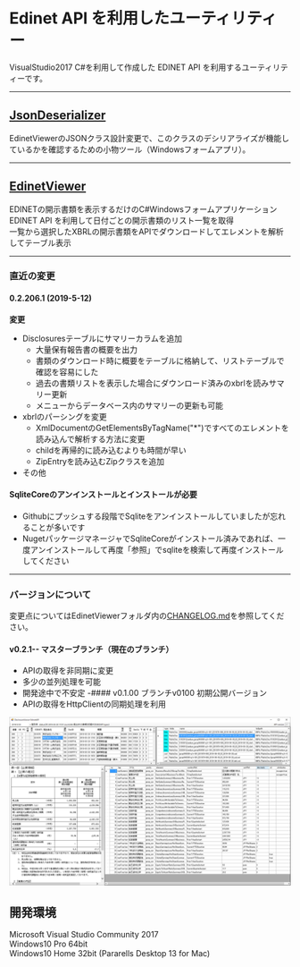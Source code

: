# Edinet API を利用したユーティリティー
VisualStudio2017 C#を利用して作成した EDINET API を利用するユーティリティーです。
***

## [JsonDeserializer](https://github.com/yomibitosirazu/EdinetUtility/tree/master/JsonDeserializer/JsonDeserializer)
EdinetViewerのJSONクラス設計変更で、このクラスのデシリアライズが機能しているかを確認するための小物ツール（Windowsフォームアプリ）。
***

## [EdinetViewer](https://github.com/yomibitosirazu/EdinetUtility/tree/master/EdinetViewer)
EDINETの開示書類を表示するだけのC#Windowsフォームアプリケーション  
EDINET API を利用して日付ごとの開示書類のリスト一覧を取得  
一覧から選択したXBRLの開示書類をAPIでダウンロードしてエレメントを解析してテーブル表示

***
### 直近の変更   
#### 0.2.206.1  (2019-5-12)

**変更**
- Disclosuresテーブルにサマリーカラムを追加
    - 大量保有報告書の概要を出力
    - 書類のダウンロード時に概要をテーブルに格納して、リストテーブルで確認を容易にした
    - 過去の書類リストを表示した場合にダウンロード済みのxbrlを読みサマリー更新
    - メニューからデータベース内のサマリーの更新も可能
- xbrlのパーシングを変更
    - XmlDocumentのGetElementsByTagName("*")ですべてのエレメントを読み込んで解析する方法に変更
    - childを再帰的に読み込むよりも時間が早い
    - ZipEntryを読み込むZipクラスを追加
- その他



#### SqliteCoreのアンインストールとインストールが必要
- Githubにプッシュする段階でSqliteをアンインストールしていましたが忘れることが多いです
- NugetパッケージマネージャでSqliteCoreがインストール済みであれば、一度アンインストールして再度「参照」でsqliteを検索して再度インストールしてください
***

### バージョンについて
変更点についてはEdinetViewerフォルダ内の[CHANGELOG.md](EdinetViewer/CHANGELOG.md)を参照してください。
#### v0.2.1-- マスターブランチ（現在のブランチ）
- APIの取得を非同期に変更
- 多少の並列処理を可能
- 開発途中で不安定
-#### v0.1.00 ブランチv0100 初期公開バージョン
- APIの取得をHttpClientの同期処理を利用

<img src="https://github.com/yomibitosirazu/EdinetUtility/blob/master/EdinetViewer/images/DisclosureViewer.png">

## 開発環境
Microsoft Visual Studio Community 2017   
Windows10 Pro 64bit  
Windows10 Home 32bit (Pararells Desktop 13 for Mac)
